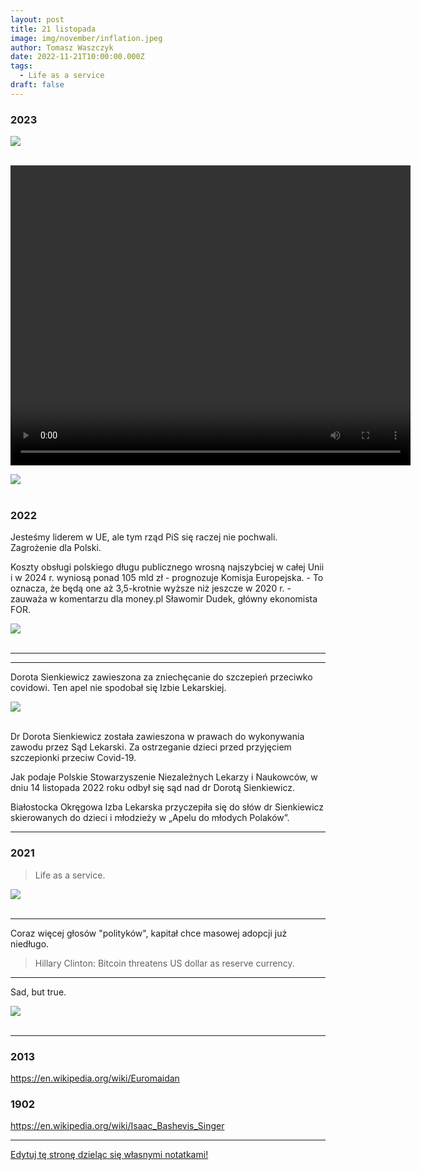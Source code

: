 ```yaml
---
layout: post
title: 21 listopada
image: img/november/inflation.jpeg
author: Tomasz Waszczyk
date: 2022-11-21T10:00:00.000Z
tags:
  - Life as a service
draft: false
---
```


### 2023

<img src="./img/november/inflation.jpeg"><br><br>

<video width="640" height="480" controls>
<source src="./movies/november/przyjaciele.mp4" type="video/mp4">
Your browser does not support the video tag.
</video>

<img src="./img/november/re-read.jpg"><br><br>

### 2022

Jesteśmy liderem w UE, ale tym rząd PiS się raczej nie pochwali. Zagrożenie dla Polski.

Koszty obsługi polskiego długu publicznego wrosną najszybciej w całej Unii i w 2024 r. wyniosą ponad 105 mld zł - prognozuje Komisja Europejska. - To oznacza, że będą one aż 3,5-krotnie wyższe niż jeszcze w 2020 r. - zauważa w komentarzu dla money.pl Sławomir Dudek, główny ekonomista FOR.

<img src="./img/november/kosztdlugu.webp"><br><br>

---

<!-- <img src="./img/november/waligora.jpg"><br><br> -->

---

Dorota Sienkiewicz zawieszona za zniechęcanie do szczepień przeciwko covidowi. Ten apel nie spodobał się Izbie Lekarskiej.

<img src="./img/november/dorota-sienkiewicz.jpg"><br><br>

Dr Dorota Sienkiewicz została zawieszona w prawach do wykonywania zawodu przez Sąd Lekarski. Za ostrzeganie dzieci przed przyjęciem szczepionki przeciw Covid-19.

Jak podaje Polskie Stowarzyszenie Niezależnych Lekarzy i Naukowców, w dniu 14 listopada 2022 roku odbył się sąd nad dr Dorotą Sienkiewicz.

Białostocka Okręgowa Izba Lekarska przyczepiła się do słów dr Sienkiewicz skierowanych do dzieci i młodzieży w „Apelu do młodych Polaków”.

---

### 2021

> Life as a service.

<img src="./img/november/lifeasaservice.png"><br><br>

---

Coraz więcej głosów "polityków", kapitał chce masowej adopcji już niedługo.

> Hillary Clinton: Bitcoin threatens US dollar as reserve currency.

---

Sad, but true.

<img src="./img/november/sadbuttrue.jpeg"><br><br>

---

<!-- ### 2020

 November 21, 2020

I’m running for the Polkadot council. My address is 13Gdmw7xZQVbVoojUCwnW2usEikF2a71y7aocbgZcptUtiX9.

My address has the verified identity “ROB” on the Polkadot mainnet.

I’ve had my candidacy up for some time, but haven’t focused strongly on securing a seat. This post represents my commitment to joining the Polkadot council, and my request for your support.

First, a bit of context on why I want to join. I’ve been in the Polkadot ecosystem quite literally from day 1, as a co-founder of the network. I made the first commit to the codebase and built most of the consensus and staking logic for Polkadot. For the past year, I’ve been focusing exclusively on designing and building parachains, which many consider to be Polkadot’s core feature. Before that, I wrote most of the BABE and GRANDPA consensus implementations that power the Polkadot and Kusama networks stably with hundreds of globally distributed validators.

Beyond the core technology, Polkadot has incredible potential to enact change, power research, and accelerate the growth of the blockchain space. My core values in this regard are privacy, liberty, and community. I don’t believe that freedom implies a degradation to the Hobbesian jungle. And I believe that the place where blockchain technology can take us will allow people to abstract over most of the complexity of everyday life and focus on the things that matter. The governance and treasury systems of Polkadot enable us to identify and fund key initiatives to increase the value provided by the network. Long term I’m interested in reducing the participation of the council in favor of automated mechanisms and incentives that accomplish the desired goals.

My long-term outset is driven by a vision of a transparent society better able to utilize its human resources and better able to value contributions of many kinds. On the near-term, I plan to focus on user adoption, developer adoption, privacy technology, and new economic primitives.

I’m a crypto native who’s been with Polkadot since day 1. I’ve been here since before crypto was mainstream and I’m here for the long-term. I’m comfortable navigating the murky depths of the future and drawing a map as I go. I’m a developer with a commitment to quality, thoroughness, and practicality. I’m a generalist comfortable in business and academic circles. I’m a citizen of the West, and I can see the damage done by malfunctioning institutions, entrenched special interests, and civic disengagement. The crypto space, and Polkadot in particular, is capable of doing better.

Vote Rob for Polkadot Council -->


### 2013

https://en.wikipedia.org/wiki/Euromaidan

### 1902

https://en.wikipedia.org/wiki/Isaac_Bashevis_Singer

---

<a href="https://github.com/TomaszWaszczyk/historia.waszczyk.com/edit/master/src/content/november-21.md" target="_blank">Edytuj tę stronę dzieląc się własnymi notatkami!</a>
